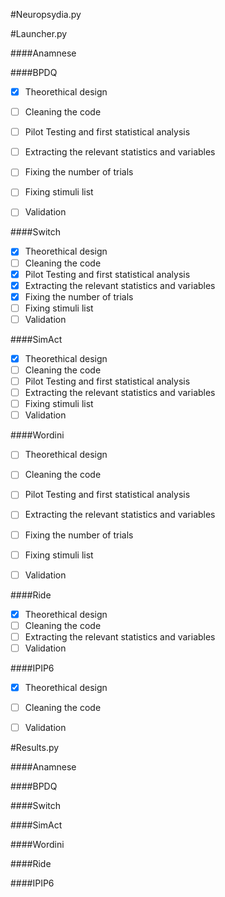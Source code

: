 #Neuropsydia.py




#Launcher.py

####Anamnese

####BPDQ

- [x] Theorethical design
- [ ] Cleaning the code
- [ ] Pilot Testing and first statistical analysis
- [ ] Extracting the relevant statistics and variables
- [ ] Fixing the number of trials
- [ ] Fixing stimuli list
- [ ] Validation


####Switch

- [x] Theorethical design
- [ ] Cleaning the code
- [x] Pilot Testing and first statistical analysis
- [x] Extracting the relevant statistics and variables
- [x] Fixing the number of trials
- [ ] Fixing stimuli list
- [ ] Validation

####SimAct

- [x] Theorethical design
- [ ] Cleaning the code
- [ ] Pilot Testing and first statistical analysis
- [ ] Extracting the relevant statistics and variables
- [ ] Fixing stimuli list
- [ ] Validation

####Wordini

- [ ] Theorethical design
- [ ] Cleaning the code
- [ ] Pilot Testing and first statistical analysis
- [ ] Extracting the relevant statistics and variables
- [ ] Fixing the number of trials
- [ ] Fixing stimuli list
- [ ] Validation


####Ride

- [x] Theorethical design
- [ ] Cleaning the code
- [ ] Extracting the relevant statistics and variables
- [ ] Validation

####IPIP6

- [x] Theorethical design
- [ ] Cleaning the code
- [ ] Validation


#Results.py

####Anamnese

####BPDQ

####Switch

####SimAct

####Wordini

####Ride

####IPIP6
